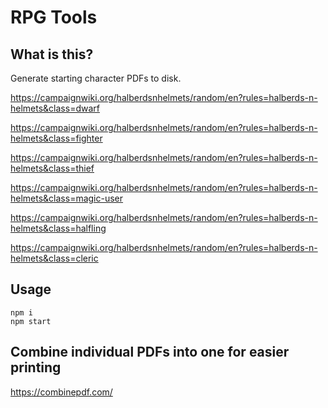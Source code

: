 # RPG Tools

## What is this?

Generate starting character PDFs to disk.

https://campaignwiki.org/halberdsnhelmets/random/en?rules=halberds-n-helmets&class=dwarf

https://campaignwiki.org/halberdsnhelmets/random/en?rules=halberds-n-helmets&class=fighter

https://campaignwiki.org/halberdsnhelmets/random/en?rules=halberds-n-helmets&class=thief

https://campaignwiki.org/halberdsnhelmets/random/en?rules=halberds-n-helmets&class=magic-user

https://campaignwiki.org/halberdsnhelmets/random/en?rules=halberds-n-helmets&class=halfling

https://campaignwiki.org/halberdsnhelmets/random/en?rules=halberds-n-helmets&class=cleric

## Usage

```
npm i
npm start
```

## Combine individual PDFs into one for easier printing

https://combinepdf.com/


